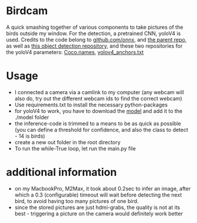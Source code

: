 # Birdcam
A quick smashing together of various components to take pictures of the birds outside my window. 
For the detection, a pretrained CNN, yoloV4 is used. Credits to the code belong to [github.com/onnx](https://github.com/onnx/models/blob/main/validated/vision/object_detection_segmentation/yolov4/dependencies/inference.ipynb), and [the parent repo](https://github.com/onnx/models/tree/main/validated/vision/object_detection_segmentation/yolov4), as well as [this object detection repository](https://github.com/ezhil56x/Motion-Detection-Alarm-OpenCV/tree/main), and these two repositories for the yoloV4 parameters: [Coco.names](https://github.com/hunglc007/tensorflow-yolov4-tflite/blob/master/data/classes/coco.names), [yolov4_anchors.txt](https://github.com/hunglc007/tensorflow-yolov4-tflite/blob/master/data/anchors/yolov4_anchors.txt)

# Usage
- I connected a camera via a camlink to my computer (any webcam will also do, try out the different webcam ids to find the correct webcam)
- Use requirements.txt to install the necessary python-packages
- for yoloV4 to work, you have to download the [model](https://github.com/onnx/models/tree/main/validated/vision/object_detection_segmentation/yolov4) and add it to the ./model folder
- the inference-code is trimmed to a means to be as quick as possible (you can define a threshold for confidence, and also the class to detect - 14 is birds)
- create a new out folder in the root directory
- To run the while-True loop, let run the main.py file

# additional information
- on my MacbookPro, M2Max, it took about 0.2sec to infer an image, after which a 0.3 (configurable) timeout will wait before detecting the next bird, to avoid having too many pictures of one bird.
- since the stored pictures are just hdmi-grabs, the quality is not at its best - triggering a picture on the camera would definitely work better
